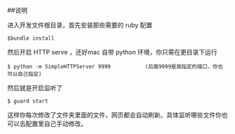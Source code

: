 ##说明

进入开发文件根目录，首先安装那些需要的 ruby 配置

```
$bundle install
```

然后开启 HTTP serve ，还好mac 自带 python 环境，你只需在更目录下运行

```
$ python -m SimpleHTTPServer 9999           (后面9999是我指定的端口，你也可以自己指定)
```

然后就是开启监听了

```
$ guard start
```

这样你每次修改了文件夹里面的文件，网页都会自动刷新。具体监听哪些文件你也可以去配置里自己手动修改。

